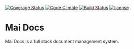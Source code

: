 [![Coverage Status](https://coveralls.io/repos/github/andela-milesanmi/mai-docs/badge.svg?branch=develop)](https://coveralls.io/github/andela-milesanmi/mai-docs?branch=master)
[![Code Climate](https://codeclimate.com/github/andela-milesanmi/mai-docs/badges/gpa.svg)](https://codeclimate.com/github/andela-milesanmi/mai-docs/)
[![Build Status](https://travis-ci.org/andela-milesanmi/mai-docs.svg?branch=master)](https://travis-ci.org/andela-milesanmi/mai-docs)
[![license](https://img.shields.io/github/license/mashape/apistatus.svg)]()

# Mai Docs
Mai Docs is a full stack document management system.

